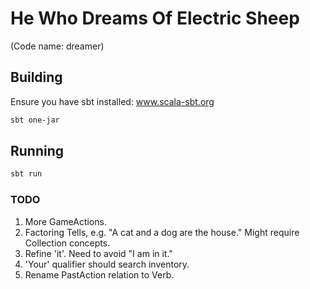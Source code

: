 # He Who Dreams Of Electric Sheep

(Code name: dreamer)


## Building

Ensure you have sbt installed: www.scala-sbt.org

```bash
sbt one-jar
```


## Running

```bash
sbt run
```

### TODO

1. More GameActions.
2. Factoring Tells, e.g. "A cat and a dog are the house." Might require
Collection concepts.
3. Refine 'it'. Need to avoid "I am in it."
4. 'Your' qualifier should search inventory.
5. Rename PastAction relation to Verb.
